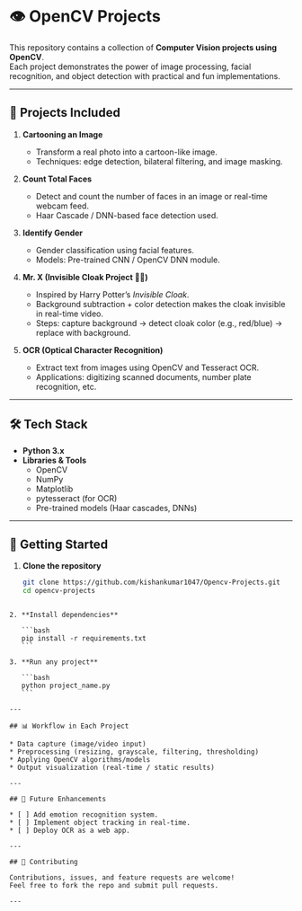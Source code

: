 
# 👁️ OpenCV Projects

This repository contains a collection of **Computer Vision projects using OpenCV**.  
Each project demonstrates the power of image processing, facial recognition, and object detection with practical and fun implementations.

---

## 📂 Projects Included

1. **Cartooning an Image**  
   - Transform a real photo into a cartoon-like image.  
   - Techniques: edge detection, bilateral filtering, and image masking.  

2. **Count Total Faces**  
   - Detect and count the number of faces in an image or real-time webcam feed.  
   - Haar Cascade / DNN-based face detection used.  

3. **Identify Gender**  
   - Gender classification using facial features.  
   - Models: Pre-trained CNN / OpenCV DNN module.  

4. **Mr. X (Invisible Cloak Project 🧙‍♂️)**  
   - Inspired by Harry Potter’s *Invisible Cloak*.  
   - Background subtraction + color detection makes the cloak invisible in real-time video.  
   - Steps: capture background → detect cloak color (e.g., red/blue) → replace with background.  

5. **OCR (Optical Character Recognition)**  
   - Extract text from images using OpenCV and Tesseract OCR.  
   - Applications: digitizing scanned documents, number plate recognition, etc.  

---

## 🛠️ Tech Stack
- **Python 3.x**
- **Libraries & Tools**
  - OpenCV  
  - NumPy  
  - Matplotlib  
  - pytesseract (for OCR)  
  - Pre-trained models (Haar cascades, DNNs)  

---

## 🚀 Getting Started

1. **Clone the repository**
   ```bash
   git clone https://github.com/kishankumar1047/Opencv-Projects.git
   cd opencv-projects
````

2. **Install dependencies**

   ```bash
   pip install -r requirements.txt
   ```

3. **Run any project**

   ```bash
   python project_name.py
   ```

---

## 📊 Workflow in Each Project

* Data capture (image/video input)
* Preprocessing (resizing, grayscale, filtering, thresholding)
* Applying OpenCV algorithms/models
* Output visualization (real-time / static results)

---

## 📌 Future Enhancements

* [ ] Add emotion recognition system.
* [ ] Implement object tracking in real-time.
* [ ] Deploy OCR as a web app.

---

## 🤝 Contributing

Contributions, issues, and feature requests are welcome!
Feel free to fork the repo and submit pull requests.

---

